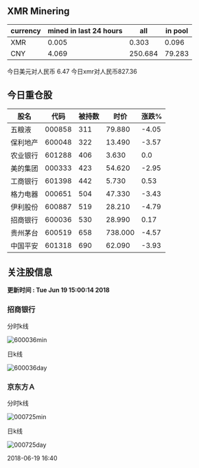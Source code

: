 ## XMR Minering

|currency|mined in last 24 hours|all|in pool|
|---|---|---|---|
|XMR|0.005|0.303|0.096|
|CNY|4.069|250.684|79.283|

今日美元对人民币 6.47	今日xmr对人民币827.36


## 今日重仓股 

|股名|代码|被持数|时价|涨跌%|
|---|---|---|---|---|
|五粮液|000858|311|79.880|-4.05|
|保利地产|600048|322|13.490|-3.57|
|农业银行|601288|406|3.630|0.0|
|美的集团|000333|423|54.620|-2.95|
|工商银行|601398|442|5.730|0.53|
|格力电器|000651|504|47.330|-3.43|
|伊利股份|600887|519|28.210|-4.79|
|招商银行|600036|530|28.990|0.17|
|贵州茅台|600519|658|738.000|-4.57|
|中国平安|601318|690|62.090|-3.93|

## 关注股信息
**更新时间 : Tue Jun 19 15:00:14 2018**
### 招商银行 
分时k线

![600036min](http://image.sinajs.cn/newchart/min/n/sh600036.gif)

日k线

![600036day](http://image.sinajs.cn/newchart/daily/n/sh600036.gif)

### 京东方Ａ 
分时k线

![000725min](http://image.sinajs.cn/newchart/min/n/sz000725.gif)

日k线

![000725day](http://image.sinajs.cn/newchart/daily/n/sz000725.gif)

2018-06-19 16:40